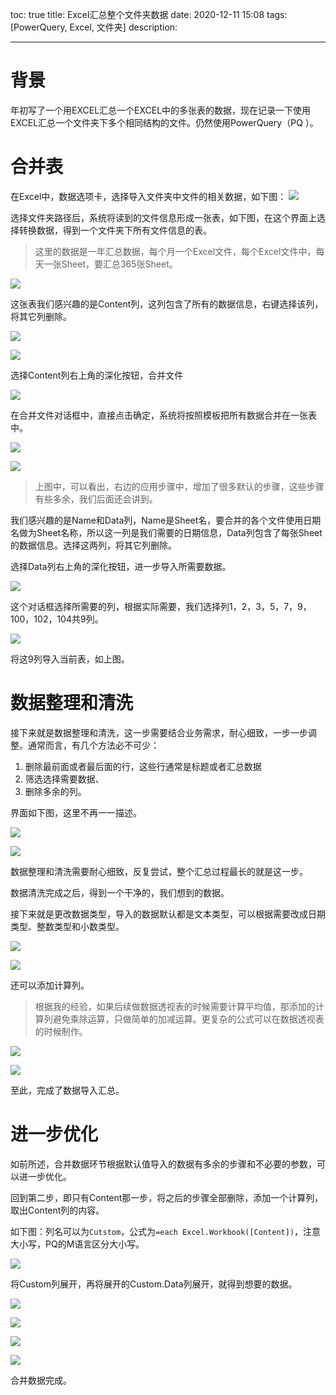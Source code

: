 toc: true
title: Excel汇总整个文件夹数据
date: 2020-12-11 15:08
tags: [PowerQuery, Excel, 文件夹]
description: 

------

# 背景

年初写了一个用EXCEL汇总一个EXCEL中的多张表的数据，现在记录一下使用EXCEL汇总一个文件夹下多个相同结构的文件。仍然使用PowerQuery（PQ ）。  

<!-- more -->

# 合并表

在Excel中，数据选项卡，选择导入文件夹中文件的相关数据，如下图：
![](./Excel汇总整个文件夹数据/2020-12-11-15-23-47.png)

选择文件夹路径后，系统将读到的文件信息形成一张表，如下图，在这个界面上选择转换数据，得到一个文件夹下所有文件信息的表。

>这里的数据是一年汇总数据，每个月一个Excel文件，每个Excel文件中，每天一张Sheet，要汇总365张Sheet。

![](./Excel汇总整个文件夹数据/2020-12-11-15-26-19.png)

这张表我们感兴趣的是Content列，这列包含了所有的数据信息，右键选择该列，将其它列删除。

![](./Excel汇总整个文件夹数据/2020-12-11-15-45-31.png)

![](./Excel汇总整个文件夹数据/2020-12-11-15-48-06.png)

选择Content列右上角的深化按钮，合并文件

![](./Excel汇总整个文件夹数据/2020-12-11-15-48-36.png)

在合并文件对话框中，直接点击确定，系统将按照模板把所有数据合并在一张表中。

![](./Excel汇总整个文件夹数据/2020-12-11-15-49-13.png)

![](./Excel汇总整个文件夹数据/2020-12-11-15-54-00.png)

>上图中，可以看出，右边的应用步骤中，增加了很多默认的步骤，这些步骤有些多余，我们后面还会讲到。

我们感兴趣的是Name和Data列，Name是Sheet名，要合并的各个文件使用日期名做为Sheet名称，所以这一列是我们需要的日期信息，Data列包含了每张Sheet的数据信息。选择这两列，将其它列删除。

选择Data列右上角的深化按钮，进一步导入所需要数据。

![](./Excel汇总整个文件夹数据/2020-12-11-15-55-10.png)

这个对话框选择所需要的列，根据实际需要，我们选择列1，2，3，5，7，9，100，102，104共9列。

![](./Excel汇总整个文件夹数据/2020-12-11-15-57-04.png)

将这9列导入当前表，如上图。

# 数据整理和清洗

接下来就是数据整理和清洗，这一步需要结合业务需求，耐心细致，一步一步调整。通常而言，有几个方法必不可少：

1. 删除最前面或者最后面的行，这些行通常是标题或者汇总数据
2. 筛选选择需要数据、
3. 删除多余的列。

界面如下图，这里不再一一描述。

![](./Excel汇总整个文件夹数据/2020-12-11-16-11-41.png)

![](./Excel汇总整个文件夹数据/2020-12-11-16-12-34.png)

数据整理和清洗需要耐心细致，反复尝试，整个汇总过程最长的就是这一步。

数据清洗完成之后，得到一个干净的，我们想到的数据。

接下来就是更改数据类型，导入的数据默认都是文本类型，可以根据需要改成日期类型、整数类型和小数类型。

![](./Excel汇总整个文件夹数据/2020-12-11-16-12-56.png)


![](./Excel汇总整个文件夹数据/2020-12-11-16-13-41.png)

还可以添加计算列。

>根据我的经验，如果后续做数据透视表的时候需要计算平均值，那添加的计算列避免乘除运算，只做简单的加减运算。更复杂的公式可以在数据透视表的时候制作。

![](./Excel汇总整个文件夹数据/2020-12-11-16-17-28.png)


![](./Excel汇总整个文件夹数据/2020-12-12-14-54-21.png)


至此，完成了数据导入汇总。


# 进一步优化

如前所述，合并数据环节根据默认值导入的数据有多余的步骤和不必要的参数，可以进一步优化。

回到第二步，即只有Content那一步，将之后的步骤全部删除，添加一个计算列，取出Content列的内容。

如下图：列名可以为`Cutstom`，公式为`=each Excel.Workbook([Content])`，注意大小写，PQ的M语言区分大小写。

![](./Excel汇总整个文件夹数据/2020-12-12-14-55-49.png)

将Custom列展开，再将展开的Custom.Data列展开，就得到想要的数据。

![](./Excel汇总整个文件夹数据/2020-12-12-14-56-17.png)

![](./Excel汇总整个文件夹数据/2020-12-12-14-56-42.png)

![](./Excel汇总整个文件夹数据/2020-12-12-14-57-28.png)

![](./Excel汇总整个文件夹数据/2020-12-12-14-58-49.png)

合并数据完成。

